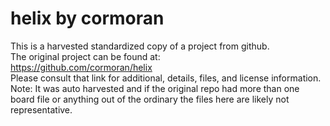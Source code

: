 
# helix by cormoran  
This is a harvested standardized copy of a project from github.  
The original project can be found at:  
https://github.com/cormoran/helix  
Please consult that link for additional, details, files, and license information.  
Note: It was auto harvested and if the original repo had more than one board file or anything out of the ordinary the files here are likely not representative.  
    